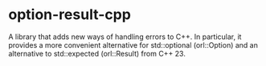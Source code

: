 # option-result-cpp
A library that adds new ways of handling errors to C++. In particular, it provides a more convenient alternative for std::optional (orl::Option) and an alternative to std::expected (orl::Result) from C++ 23.

